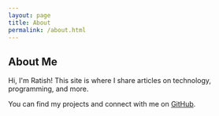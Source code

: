 ```yaml
---
layout: page
title: About
permalink: /about.html
---
```


## About Me

Hi, I'm Ratish! This site is where I share articles on technology, programming, and more.

You can find my projects and connect with me on [GitHub](https://github.com/newjet25).

